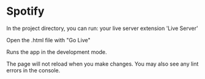 # Spotify
In the project directory, you can run:
your live server extension 'Live Server'

Open the .html file with "Go Live"

Runs the app in the development mode.


The page will not reload when you make changes.
You may also see any lint errors in the console.
